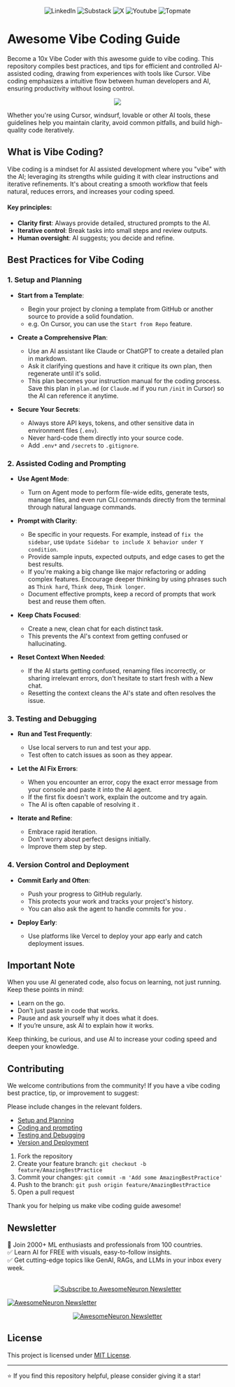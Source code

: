 <p align="center">
  <a href="https://www.linkedin.com/in/analyticalrohit" style="text-decoration:none;">
    <img src="https://img.shields.io/badge/linkedin-%230077B5.svg?style=for-the-badge&logo=linkedin&logoColor=white" alt="LinkedIn">
  </a>
  <a href="https://awesomeneuron.substack.com/" style="text-decoration:none;">
    <img src="https://img.shields.io/badge/Substack-%23006f5c.svg?style=for-the-badge&logo=substack&logoColor=FF6719" alt="Substack">
  </a>
   <a href="https://x.com/_rohit_tiwari_" style="text-decoration:none;">
    <img src="https://img.shields.io/badge/X-%23000000.svg?style=for-the-badge&logo=X&logoColor=white" alt="X">
  </a>
     <a href="https://www.youtube.com/@awesomeneuron?sub_confirmation=1" style="text-decoration:none;">
    <img src="https://img.shields.io/badge/YouTube-%23FF0000.svg?style=for-the-badge&logo=YouTube&logoColor=white" alt="Youtube">
  </a>
     <a href="https://topmate.io/analyticalrohit" style="text-decoration:none;">
    <img src="https://raw.githubusercontent.com/analyticalrohit/analyticalrohit/refs/heads/main/assets/topmate_logo.png" alt="Topmate">
  </a>
</p>

# Awesome Vibe Coding Guide

Become a 10x Vibe Coder with this awesome guide to vibe coding. This repository compiles best practices, and tips for efficient and controlled AI-assisted coding, drawing from experiences with tools like Cursor. Vibe coding emphasizes a intuitive flow between human developers and AI, ensuring productivity without losing control.

<p align="center">
  <a href="https://awesomeneuron.substack.com/">
    <img src="./assets/awesome_vibe_coding_guide.gif">
  </a>
</p>

Whether you're using Cursor, windsurf, lovable or other AI tools, these guidelines help you maintain clarity, avoid common pitfalls, and build high-quality code iteratively.

## What is Vibe Coding?

Vibe coding is a mindset for AI assisted development where you "vibe" with the AI; leveraging its strengths while guiding it with clear instructions and iterative refinements. It's about creating a smooth workflow that feels natural, reduces errors, and increases your coding speed.

#### Key principles:

- **Clarity first**: Always provide detailed, structured prompts to the AI.
- **Iterative control**: Break tasks into small steps and review outputs.
- **Human oversight**: AI suggests; you decide and refine.

## Best Practices for Vibe Coding

### 1. Setup and Planning

- **Start from a Template**: 

    - Begin your project by cloning a template from GitHub or another source to provide a solid foundation. 
    - e.g. On Cursor, you can use the `Start from Repo` feature. 

- **Create a Comprehensive Plan**: 
    - Use an AI assistant like Claude or ChatGPT to create a detailed plan in markdown. 
    - Ask it clarifying questions and have it critique its own plan, then regenerate until it's solid. 
    - This plan becomes your instruction manual for the coding process. Save this plan in `plan.md` (or `Claude.md` if you run `/init` in Cursor) so the AI can reference it anytime.

- **Secure Your Secrets**: 
    - Always store API keys, tokens, and other sensitive data in environment files (`.env`). 
    - Never hard-code them directly into your source code. 
    - Add `.env*` and `/secrets` to `.gitignore`.

### 2. Assisted Coding and Prompting

- **Use Agent Mode**: 
    - Turn on Agent mode to perform file-wide edits, generate tests, manage files, and even run CLI commands directly from the terminal through natural language commands.

- **Prompt with Clarity**: 
    - Be specific in your requests. For example, instead of `fix the sidebar`, use `Update Sidebar to include X behavior under Y condition`. 
    - Provide sample inputs, expected outputs, and edge cases to get the best results.
    - If you're making a big change like major refactoring or adding complex features. Encourage deeper thinking by using phrases such as `Think hard`, `Think deep`, `Think longer`.
    - Document effective prompts, keep a record of prompts that work best and reuse them often.

- **Keep Chats Focused**: 
    - Create a new, clean chat for each distinct task. 
    - This prevents the AI's context from getting confused or hallucinating.

- **Reset Context When Needed**: 
    - If the AI starts getting confused, renaming files incorrectly, or sharing irrelevant errors, don't hesitate to start fresh with a New chat. 
    - Resetting the context cleans the AI's state and often resolves the issue.

### 3. Testing and Debugging

- **Run and Test Frequently**: 
    - Use local servers to run and test your app. 
    - Test often to catch issues as soon as they appear.

- **Let the AI Fix Errors**: 
    - When you encounter an error, copy the exact error message from your console and paste it into the AI agent. 
    - If the first fix doesn't work, explain the outcome and try again. 
    - The AI is often capable of resolving it .

- **Iterate and Refine**:
    - Embrace rapid iteration.
    - Don't worry about perfect designs initially.
    - Improve them step by step.

### 4. Version Control and Deployment

- **Commit Early and Often**: 
    - Push your progress to GitHub regularly. 
    - This protects your work and tracks your project's history. 
    - You can also ask the agent to handle commits for you .

- **Deploy Early**: 
    - Use platforms like Vercel to deploy your app early and catch deployment issues.

## Important Note

When you use AI generated code, also focus on learning, not just running. Keep these points in mind:

- Learn on the go.
- Don’t just paste in code that works.
- Pause and ask yourself why it does what it does.
- If you’re unsure, ask AI to explain how it works.

Keep thinking, be curious, and use AI to increase your coding speed and deepen your knowledge.

## Contributing

We welcome contributions from the community! If you have a vibe coding best practice, tip, or improvement to suggest:

Please include changes in the relevant folders.

- [Setup and Planning](./setup_and_planning_guide/README.md)
- [Coding and prompting](./coding_and_prompting_guide/README.md)
- [Testing and Debugging](./testing_and_debugging_guide/README.md)
- [Version and Deployment](./version_and_deployment/README.md)

1. Fork the repository
2. Create your feature branch: `git checkout -b feature/AmazingBestPractice`
3. Commit your changes: `git commit -m 'Add some AmazingBestPractice'`
4. Push to the branch: `git push origin feature/AmazingBestPractice`
5. Open a pull request

Thank you for helping us make vibe coding guide awesome!

## Newsletter
<div style="text-align: left;">
📌 Join 2000+ ML enthusiasts and professionals from 100 countries.<br>
✅ Learn AI for FREE with visuals, easy-to-follow insights.<br>
✅ Get cutting-edge topics like GenAI, RAGs, and LLMs in your inbox every week.
</div>
<br>
<div align="center">

[![Subscribe to AwesomeNeuron Newsletter](https://raw.githubusercontent.com/analyticalrohit/analyticalrohit/5ab83e498b11eefe57c91bc4f4cac10414276920/assets/subscribe_button.svg)](https://awesomeneuron.substack.com/)

</div>
<div style="text-align: left;">
    <a href="https://awesomeneuron.substack.com/">
        <img src="https://raw.githubusercontent.com/analyticalrohit/analyticalrohit/refs/heads/main/assets/awesomeneuron_logo.png" alt="AwesomeNeuron Newsletter">
</div>
<p align="center">
  <a href="https://awesomeneuron.substack.com/">
    <img src="https://raw.githubusercontent.com/analyticalrohit/analyticalrohit/refs/heads/main/assets/awesomeneuron_blog.gif" alt="AwesomeNeuron Newsletter">
  </a>
</p>

## License

This project is licensed under [MIT License](LICENSE).

---

⭐️ If you find this repository helpful, please consider giving it a star!
